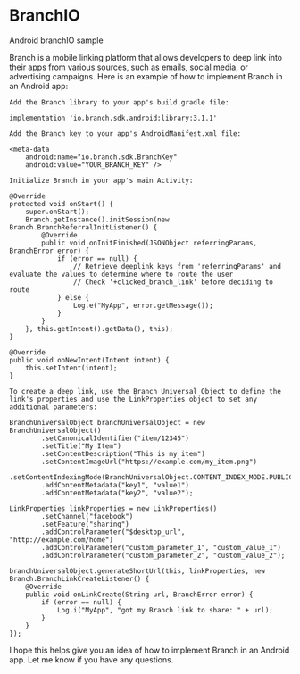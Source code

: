 # BranchIO
Android branchIO sample


Branch is a mobile linking platform that allows developers to deep link into their apps from various sources, such as emails, social media, or advertising campaigns. Here is an example of how to implement Branch in an Android app:

    Add the Branch library to your app's build.gradle file:
```
implementation 'io.branch.sdk.android:library:3.1.1'
```
    Add the Branch key to your app's AndroidManifest.xml file:
```
<meta-data
    android:name="io.branch.sdk.BranchKey"
    android:value="YOUR_BRANCH_KEY" />
```
    Initialize Branch in your app's main Activity:
```
@Override
protected void onStart() {
    super.onStart();
    Branch.getInstance().initSession(new Branch.BranchReferralInitListener() {
        @Override
        public void onInitFinished(JSONObject referringParams, BranchError error) {
            if (error == null) {
                // Retrieve deeplink keys from 'referringParams' and evaluate the values to determine where to route the user
                // Check '+clicked_branch_link' before deciding to route
            } else {
                Log.e("MyApp", error.getMessage());
            }
        }
    }, this.getIntent().getData(), this);
}

@Override
public void onNewIntent(Intent intent) {
    this.setIntent(intent);
}
```
    To create a deep link, use the Branch Universal Object to define the link's properties and use the LinkProperties object to set any additional parameters:
```
BranchUniversalObject branchUniversalObject = new BranchUniversalObject()
        .setCanonicalIdentifier("item/12345")
        .setTitle("My Item")
        .setContentDescription("This is my item")
        .setContentImageUrl("https://example.com/my_item.png")
        .setContentIndexingMode(BranchUniversalObject.CONTENT_INDEX_MODE.PUBLIC)
        .addContentMetadata("key1", "value1")
        .addContentMetadata("key2", "value2");

LinkProperties linkProperties = new LinkProperties()
        .setChannel("facebook")
        .setFeature("sharing")
        .addControlParameter("$desktop_url", "http://example.com/home")
        .addControlParameter("custom_parameter_1", "custom_value_1")
        .addControlParameter("custom_parameter_2", "custom_value_2");

branchUniversalObject.generateShortUrl(this, linkProperties, new Branch.BranchLinkCreateListener() {
    @Override
    public void onLinkCreate(String url, BranchError error) {
        if (error == null) {
            Log.i("MyApp", "got my Branch link to share: " + url);
        }
    }
});
```
I hope this helps give you an idea of how to implement Branch in an Android app. Let me know if you have any questions.
